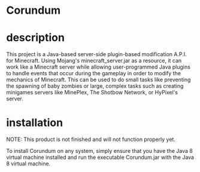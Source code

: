 Corundum
========

description
=========
This project is a Java-based server-side plugin-based modification A.P.I. for Minecraft. Using Mojang's minecraft_server.jar as a resource, it can work like a Minecraft server while allowing user-programmed Java plugins to handle events that occur during the gameplay in order to modify the mechanics of Minecraft. This can be used to do small tasks like preventing the spawning of baby zombies or large, complex tasks such as creating minigames servers like MinePlex, The Shotbow Network, or HyPixel's server.

installation
=========
NOTE: This product is not finished and will not function properly yet.

To install Corundum on any system, simply ensure that you have the Java 8 virtual machine installed and run the executable Corundum.jar with the Java 8 virtual machine.
